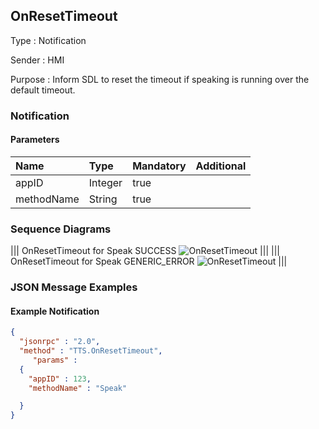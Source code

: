 ## OnResetTimeout

Type
: Notification

Sender
: HMI

Purpose
: Inform SDL to reset the timeout if speaking is running over the default timeout.

### Notification

#### Parameters

|Name|Type|Mandatory|Additional|
|:---|:---|:--------|:---------|
|appID|Integer|true||
|methodName|String|true||

### Sequence Diagrams
|||
OnResetTimeout for Speak SUCCESS
![OnResetTimeout](./assets/OnResetTimeoutSpeakSuccess.jpg)
|||
|||
OnResetTimeout for Speak GENERIC_ERROR
![OnResetTimeout](./assets/OnResetTimeoutGenericError.jpg)
|||

### JSON Message Examples

#### Example Notification
```json
{
  "jsonrpc" : "2.0",
  "method" : "TTS.OnResetTimeout",
     "params" :
  {
    "appID" : 123,
    "methodName" : "Speak"

  }
}
```
